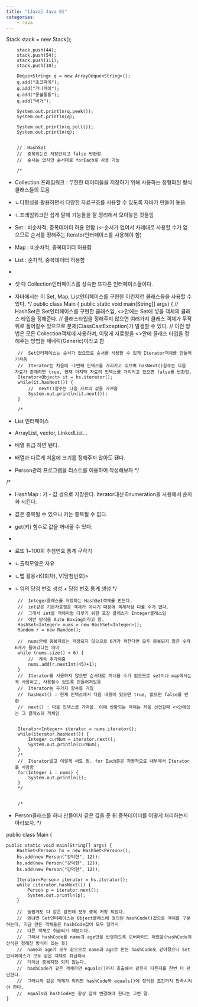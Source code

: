 ```yaml
---
title: "[Java] Java 01"
categories:
    - Java
---
```

Stack<Integer> stack = new Stack();
		
		stack.push(44);
		stack.push(54);
		stack.push(111);
		stack.push(10);

        Deque<String> q = new ArrayDeque<String>();
		q.add("초코파이");
		q.add("가나파이");
		q.add("몽쉘통통");
		q.add("버거");
		
		System.out.println(q.peek());
		System.out.println(q);
		
		System.out.println(q.poll());
		System.out.println(q);
		

        //	HashSet
        //	중복되는건 저장안되고 false 반환함
        //	순서는 없지만 순서대로 forEach로 사용 가능

        /*
 * Collection 프레임워크 : 무한한 데이터들을 저장하기 위해 사용하는 정형화된 형식 클래스들의 모음
 * 	ㄴ다형성을 활용하면서 다양한 자료구조를 사용할 수 있도록 자바가 만들어 놓음.
 * 	ㄴ프레임워크란 쉽게 말해 기능들을 잘 정리해서 모아놓은 것들임
 * Set : 비순차적, 중복데이터 허용 안함 (<-순서가 없어서 차례대로 사용할 수가 없으므로 순서를 정해주는 Iterator인터페이스를 사용해야 함)
 * Map : 비순차적, 중복데이터 허용함
 * List : 순차적, 중복데이터 허용함
 * 
 * 셋 다 Collection인터페이스를 상속한 또다른 인터페이스들이다.
 * 자바에서는 이 Set, Map, List인터페이스를 구현한 이런저런 클래스들을 사용할 수 있다.
 */
public class Main {
	public static void main(String[] args) {
		//	HashSet은 Set인터페이스를 구현한 클래스임, <>안에는 Set에 넣을 객체의 클래스 타입을 정해준다.
		//	클래스타입을 정해주지 않으면 여러가지 클래스 객체가 무작위로 들어갈수 있으므로 문제(ClassCastException)가 발생할 수 있다.
		//	이런 방법은 모든 Collection객체에 사용하며, 이렇게 자료형을 <>안에 클래스 타입을 정해주는 방법을 제네릭(Generic)이라고 함

		//	Set인터페이스는 순서가 없으므로 순서를 사용할 수 있게 Iterator객체를 만들어 가져옴
		//	Iterator는 처음에 -1번째 인덱스를 가리키고 있으며 hasNext()함수는 다음 자료가 존재하면 true, 현재 마지막 자료의 인덱스를 가리키고 있으면 false를 반환함.
		Iterator<Object> it = hs.iterator();
		while(it.hasNext()) {
			//	next()함수는 다음 자료의 값을 가져옴
			System.out.println(it.next());
		}

		/*
 * List 인터페이스
 * ArrayList, vector, LinkedList...
 * 배열 취급 하면 됀다.
 * 배열과 다르게 처음에 크기를 정해주지 않아도 됀다.
 * Person관리 프로그램을 리스트를 이용하여 작성해보자
 */

 /*
 * HashMap : 키 - 값 쌍으로 저장한다. Iterator대신 Enumeration을 사용해서 순차화 시킨다.
 * 값은 중복될 수 있으나 키는 중복될 수 없다.
 * get(키) 함수로 값을 꺼내올 수 있다.
 * 
 * 로또 1~100회 추첨번호 통계 구하기
 * ㄴ출력모양은 자유
 * ㄴ맵 활용<K(회차), V(당첨번호)>
 * ㄴ임의 당첨 번호 생성 + 당첨 번호 통계 생성
 */

 		//	Integer클래스를 저장하는 HashSet객체를 만든다.
		//	int같은 기본자료형은 객체가 아니기 때문에 객체처럼 다룰 수가 없다.
		//	그래서 int를 객체처럼 다루기 위한 포장 클래스가 Integer클래스임
		//	이런 방식을 Auto Boxing이라고 함.
		HashSet<Integer> nums = new HashSet<Integer>();
		Random r = new Random();
		
		//	nums안에 중복자료는 저장되지 않으므로 6개가 꽉찬다면 모두 중복되지 않은 숫자 6개가 들어갔다는 의미
		while (nums.size() < 6) {
			//	계속 추가해줌
			nums.add(r.nextInt(45)+1);
		}
		//	Iterator를 사용하지 않으면 순서대로 꺼내올 수가 없으므로 set이나 map에서는 꼭 사용하고, 사용할수 있도록 만들어져있음
		//	Iterator는 두가지 함수를 가짐
		//	hasNext() : 현재 인덱스에서 다음 내용이 있으면 true, 없으면 false를 반환
		//	next() : 다음 인덱스를 가져옴. 이때 반환되는 객체는 처음 선언할때 <>안에있는 그 클래스의 객체임
		
		
		Iterator<Integer> iterator = nums.iterator();
		while(iterator.hasNext()) {
			Integer curNum = iterator.next();
			System.out.println(curNum);
		}
		/*
		//	Iterator말고 이렇게 써도 됨. for Each문은 자동적으로 내부에서 Iterator를 사용함
		for(Integer i : nums) {
			System.out.println(i);
		}
		*/
		

		/*
 * Person클래스를 하나 만들어서 같은 값을 준 뒤 중복데이터를 어떻게 처리하는지 아라보자.
 */

public class Main {

	public static void main(String[] args) {
		HashSet<Person> hs = new HashSet<Person>();
		hs.add(new Person("강덕현", 12));
		hs.add(new Person("강덕현", 12));
		hs.add(new Person("강덕현", 12));
		
		Iterator<Person> iterator = hs.iterator();
		while (iterator.hasNext()) {
			Person p = iterator.next();
			System.out.println(p);
		}
		
		//	놀랍게도 다 같은 값인데 모두 중복 저장 되었다.
		//	왜냐면 Set인터페이스는 Object클래스에 정의된 hashCode()값으로 객체를 구분하는데, 지금 만든 객체들은 hashCode값이 모두 달라서
		//	다른 객체로 취급되기 때문이다.
		//	그래서 hashCode를 name과 age만을 반영하도록 오버라이드 해줬음(hashCode계산식은 정해진 방식이 있는 듯)
		//	name과 age가 모두 같으므로 name과 age로 만든 hashCode도 같아졌으니 Set인터페이스가 모두 같은 객체로 취급해서
		//	더이상 중복저장 되지 않는다.
		//	hashCode가 같은 객체라면 equals()까지 호출해서 같은지 다른지를 한번 더 판단한다.
		//	그러니까 같은 객체가 되려면 hashCode와 equals()에 정의된 조건까지 만족시켜야 한다.
		//	equals와 hashCode는 항상 함께 변경해야 한다는 그런 말.
	}